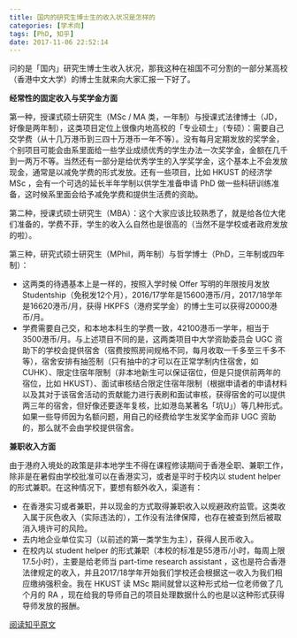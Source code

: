 ```yaml
---
title: 国内的研究生博士生的收入状况是怎样的
categories: [学术向]
tags: [PhD, 知乎]
date: 2017-11-06 22:52:14
---
```


问的是「国内」研究生博士生收入状况，那我这种在祖国不可分割的一部分某高校（香港中文大学）的博士生就来向大家汇报一下好了。

**经常性的固定收入与奖学金方面**

第一种，授课式硕士研究生（MSc / MA 类，一年制）与授课式法律博士（JD，好像是两年制），这类项目定位上很像内地高校的「专业硕士」（专硕）：需要自己交学费（从十几万港币到三四十万港币一年不等）。没有每月定期发放的奖学金，个别项目可能会由系里面给一些学业成绩优秀的学生办法一次奖学金，金额在几千到一两万不等。<!--more-->当然还有一部分是给优秀学生的入学奖学金，这个基本上不会发放现金，通常是以减免学费的形式发放。还有一些项目，比如 HKUST 的经济学 MSc ，会有一个可选的延长半年学制以供学生准备申请 PhD 做一些科研训练准备，这时候系里面会给予减免学费和提供生活费的资助。

第二种，授课式硕士研究生（MBA）：这个大家应该比较熟悉了，就是给各位大佬们准备的，学费不菲，学生的收入么自然也是很高的（当然不是学校或者政府发放的啦）。

第三种，研究式硕士研究生（MPhil，两年制）与哲学博士（PhD，三年制或四年制）：

- 这两类的待遇基本上是一样的，按照入学时候 Offer 写明的年限按月发放 Studentship（免税发12个月），2016/17学年是15600港币/月，2017/18学年是16620港币/月，获得 HKPFS（港府奖学金）的博士生可以获得20000港币/月。
- 学费需要自己交，和本地本科生的学费一致，42100港币一学年，相当于3500港币/月。与上述项目不同的是，这两类项目中大学资助委员会 UGC 资助下的学校会提供宿舍（宿费按照房间规格不同，每月收取一千多至三千多不等），宿舍安排有抽签制（只有抽中的才可以在正常学制内住宿舍，如 CUHK）、限定住宿年限制（非本地新生可以保证宿位，但是只提供前两年的宿位，比如 HKUST）、面试审核结合限定住宿年限制（根据申请者的申请材料以及其对于该宿舍活动的贡献能力进行表刷和面试审核，获得宿舍的可以提供两三年的宿舍，但好像还要逐年复核，比如港岛某著名「坑U」）等几种形式。如果一些导师因为名额问题，用自己的经费给学生发奖学金而非 UGC 资助的，那么就不会由学校提供宿舍。

**兼职收入方面**

由于港府入境处的政策是非本地学生不得在课程修读期间于香港全职、兼职工作，除非是在暑假由学校批准可以在香港实习，或者是平时于校内以 student helper 的形式兼职。在这种情况下，要想有额外收入，渠道有：

- 在香港实习或者兼职，并以现金的方式取得兼职收入以规避政府监管。这类收入属于灰色收入（实际违法的），工作没有法律保障，也存在被查到然后被取消入境许可的风险。
- 去内地企业单位实习（以前述的第一类学生为主），获得人民币收入。
- 在校内以 student helper 的形式兼职（本校的标准是55港币/小时，每周上限17.5小时），主要是给老师当 part-time research assistant ，这也是符合香港法律规定的收入，并且2017/18学年开始我们学校还会根据这一收入为我们相应缴纳强积金。我在 HKUST 读 MSc 期间就曾以这种形式给一位老师做了几个月的 RA ，现在给我的导师自己的项目处理数据什么的也是以这种形式获得导师发放的报酬。

[阅读知乎原文](https://www.zhihu.com/question/54633507/answer/256014267)